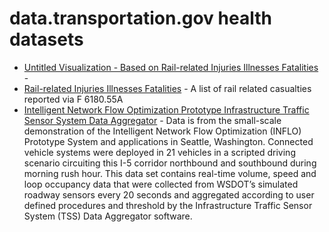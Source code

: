 # data.transportation.gov health datasets
* [Untitled Visualization - Based on Rail-related Injuries Illnesses Fatalities](https://data.transportation.gov/d/ibr3-fce7) - 
* [Rail-related Injuries Illnesses Fatalities](https://data.transportation.gov/d/6cse-juc3) - A list of rail related casualties reported via F 6180.55A
* [Intelligent Network Flow Optimization Prototype Infrastructure Traffic Sensor System Data Aggregator](https://data.transportation.gov/d/e5bn-vf7s) - Data is from the small-scale demonstration of the Intelligent Network Flow Optimization (INFLO) Prototype System and applications in Seattle, Washington. Connected vehicle systems were deployed in 21 vehicles in a scripted driving scenario circuiting this I-5 corridor northbound and southbound during morning rush hour. This data set contains real-time volume, speed and loop occupancy data that were collected from WSDOT’s simulated roadway sensors every 20 seconds and aggregated according to user defined procedures and threshold by the Infrastructure Traffic Sensor System (TSS) Data Aggregator software.
